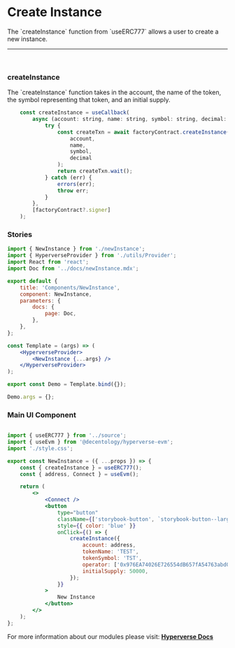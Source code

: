 
# Create Instance

<p> The `createInstance` function from `useERC777` allows a user to create a new instance. </p>

---

<br>

### createInstance

<p> The `createInstance` function takes in the account, the name of the token, the symbol representing that token, and an initial supply. </p>

```jsx
	const createInstance = useCallback(
		async (account: string, name: string, symbol: string, decimal: number) => {
			try {
				const createTxn = await factoryContract.createInstance(
					account,
					name,
					symbol,
					decimal
				);
				return createTxn.wait();
			} catch (err) {
				errors(err);
				throw err;
			}
		},
		[factoryContract?.signer]
	);
```

### Stories

```jsx
import { NewInstance } from './newInstance';
import { HyperverseProvider } from './utils/Provider';
import React from 'react';
import Doc from '../docs/newInstance.mdx';

export default {
	title: 'Components/NewInstance',
	component: NewInstance,
	parameters: {
		docs: {
			page: Doc,
		},
	},
};

const Template = (args) => (
	<HyperverseProvider>
		<NewInstance {...args} />
	</HyperverseProvider>
);

export const Demo = Template.bind({});

Demo.args = {};
```

### Main UI Component

```jsx

import { useERC777 } from '../source';
import { useEvm } from '@decentology/hyperverse-evm';
import './style.css';

export const NewInstance = ({ ...props }) => {
	const { createInstance } = useERC777();
	const { address, Connect } = useEvm();

	return (
		<>
			<Connect />
			<button
				type="button"
				className={['storybook-button', `storybook-button--large`].join(' ')}
				style={{ color: 'blue' }}
				onClick={() => {
					createInstance({
						account: address,
						tokenName: 'TEST',
						tokenSymbol: 'TST',
						operator: ['0x976EA74026E726554dB657fA54763abd0C3a0aa9'],
						initialSupply: 50000,
					});
				}}
			>
				New Instance
			</button>
		</>
	);
};

```

For more information about our modules please visit: [**Hyperverse Docs**](docs.hyperverse.dev)
